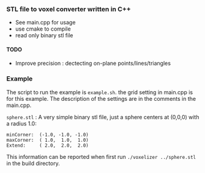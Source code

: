 ### STL file to voxel converter written in C++

* See main.cpp for usage
* use cmake to compile
* read only binary stl file

#### TODO
* Improve precision : dectecting on-plane points/lines/triangles


### Example 
The script to run the example is `example.sh`. the grid setting in main.cpp is for this example.
The description of the settings are in the comments in the main.cpp.

`sphere.stl` : A very simple binary stl file, just a sphere centers at (0,0,0) with a radius 1.0:
```
minCorner:  (-1.0, -1.0, -1.0)
maxCorner:  ( 1.0,  1.0,  1.0)
Extend:     ( 2.0,  2.0,  2.0)
```
This information can be reported when first run `./voxelizer ../sphere.stl` in the build directory.
